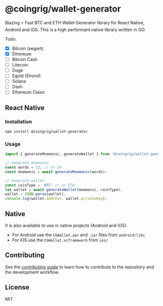 # @coingrig/wallet-generator

Blazing ⚡️ Fast BTC and ETH Wallet Generator library for React Native, Android and iOS.
This is a high performant native library written in GO.

Todo:
- [x] Bitcoin (segwit)
- [x] Ethereum
- [ ] Bitcoin Cash
- [ ] Litecoin
- [ ] Doge
- [ ] Egold (Elrond)
- [ ] Solana
- [ ] Dash
- [ ] Ethereum Clasic

## React Native
### Installation

```sh
npm install @coingrig/wallet-generator
```

### Usage

```js
import { generateMnemonic, generateWallet } from '@coingrig/wallet-generator';

// Generate mnemonic
const words = 12; // or 24
const mnemonic = await generateMnemonic(words);

// Generate wallet
const coinType = 'BTC' // or ETH
let wallet = await generateWallet(mnemonic, coinType);
wallet = JSON.parse(wallet);
console.log(wallet.address, wallet.privateKey);

```
## Native
It is also available to use in native projects (Android and iOS). 
- For Android use the `CGWallet.aar` and `.jar` files from `android/libs`
- For iOS use the `CGWallet.xcframework` from `ios/`

## Contributing

See the [contributing guide](CONTRIBUTING.md) to learn how to contribute to the repository and the development workflow.

## License

MIT
